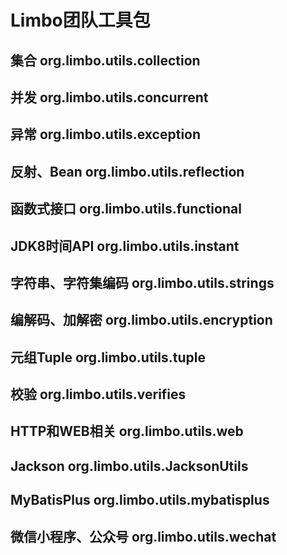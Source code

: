 # Limbo团队工具包

## 集合 org.limbo.utils.collection

## 并发 org.limbo.utils.concurrent

## 异常 org.limbo.utils.exception

## 反射、Bean org.limbo.utils.reflection

## 函数式接口 org.limbo.utils.functional

## JDK8时间API org.limbo.utils.instant

## 字符串、字符集编码 org.limbo.utils.strings

## 编解码、加解密 org.limbo.utils.encryption

## 元组Tuple org.limbo.utils.tuple

## 校验 org.limbo.utils.verifies

## HTTP和WEB相关 org.limbo.utils.web

## Jackson org.limbo.utils.JacksonUtils

## MyBatisPlus org.limbo.utils.mybatisplus

## 微信小程序、公众号 org.limbo.utils.wechat
